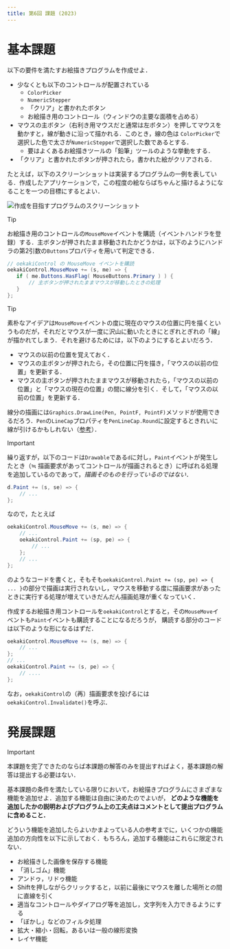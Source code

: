 ```yaml
---
title: 第6回 課題 (2023)
---
```


# 基本課題

以下の要件を満たすお絵描きプログラムを作成せよ．

- 少なくとも以下のコントロールが配置されている
  - ``ColorPicker``
  - ``NumericStepper``
  - 「クリア」と書かれたボタン
  - お絵描き用のコントロール（ウィンドウの主要な面積を占める）
- マウスの主ボタン（右利き用マウスだと通常は左ボタン）を押してマウスを動かすと，線が動きに沿って描かれる．このとき，線の色は
  ``ColorPicker``で選択した色で太さが``NumericStepper``で選択した数であるとする．
  - 要はよくあるお絵描きツールの「鉛筆」ツールのような挙動をする．
- 「クリア」と書かれたボタンが押されたら，書かれた絵がクリアされる．

たとえば，以下のスクリーンショットは実装するプログラムの一例を表している．作成したアプリケーションで，この程度の絵ならばちゃんと描けるようになることを一つの目標にするとよい．

![作成を目指すプログラムのスクリーンショット](./images/eto/oekaki.png)

> [!TIP]
>
> お絵描き用のコントロールの``MouseMove``イベントを購読（イベントハンドラを登録）する．主ボタンが押されたまま移動されたかどうかは，以下のようにハンドラの第2引数の``Buttons``プロパティを用いて判定できる．
>
> ```cs
> // oekakiControl の MouseMove イベントを購読
> oekakiControl.MouseMove += (s, me) => {
>    if ( me.Buttons.HasFlag( MouseButtons.Primary ) ) {
>        // 主ボタンが押されたままマウスが移動したときの処理
>    }
> };
> ```

> [!TIP]
> 素朴なアイデアは``MouseMove``イベントの度に現在のマウスの位置に円を描くというものだが，それだとマウスが一度に沢山に動いたときにとぎれとぎれの「線」が描かれてしまう．それを避けるためには，以下のようにするとよいだろう．
>
> - マウスの以前の位置を覚えておく．
> - マウスの主ボタンが押されたら，その位置に円を描き，「マウスの以前の位置」を更新する．
> - マウスの主ボタンが押されたままマウスが移動されたら，「マウスの以前の位置」と「マウスの現在の位置」の間に線分を引く．そして，「マウスの以前の位置」を更新する．
>  
> 線分の描画には``Graphics.DrawLine(Pen, PointF, PointF)``メソッドが使用できるだろう．``Pen``の``LineCap``プロパティを``PenLineCap.Round``に設定するときれいに線が引けるかもしれない（[参考](http://pages.picoe.ca/docs/api/html/P_Eto_Drawing_Pen_LineCap.htm>)）．

> [!IMPORTANT]
> 繰り返すが，以下のコードは`Drawable`である`d`に対し，`Paint`イベントが発生したとき（≒ 描画要求があってコントロールが描画されるとき）に呼ばれる処理を追加しているのであって，*描画そのものを行っているのではない*．
>
> ```cs
> d.Paint += (s, se) => {
>     // ...
> };
> ```
>
> なので，たとえば
>
> ```cs
> oekakiControl.MouseMove += (s, me) => {
>     // ... 
>     oekakiControl.Paint += (sp, pe) => {
>         // ...
>     };
>     // ...
> };
> ```
>
> のようなコードを書くと，そもそも`oekakiControl.Paint += (sp, pe) => { ... }`の部分で描画は実行されないし，マウスを移動する度に描画要求があったときに実行する処理が増えていきだんだん描画処理が重くなっていく．
>
> 作成するお絵描き用コントロールを`oekakiControl`とすると，その`MouseMove`イベントも`Paint`イベントも購読することになるだろうが，
> 購読する部分のコードは以下のような形になるはずだ．
>
> ```cs
> oekakiControl.MouseMove += (s, me) => {
>     // ...
> };
> // ...
> oekakiControl.Paint += (s, pe) => {
>     // ....
> };
> ```
>
> なお，`oekakiControl`の（再）描画要求を投げるには`oekakiControl.Invalidate()`を呼ぶ．

# 発展課題

> [!IMPORTANT]
> 本課題を完了できたのならば本課題の解答のみを提出すればよく，基本課題の解答は提出する必要はない．

基本課題の条件を満たしている限りにおいて，お絵描きプログラムにさまざまな機能を追加せよ．追加する機能は自由に決めたのでよいが， **どのような機能を追加したかの説明およびプログラム上の工夫点はコメントとして提出プログラムに含めること．**

どういう機能を追加したらよいかまよっている人の参考までに，いくつかの機能追加の方向性を以下に示しておく．もちろん，追加する機能はこれらに限定されない．

- お絵描きした画像を保存する機能
- 「消しゴム」機能
- アンドゥ，リドゥ機能
- Shiftを押しながらクリックすると，以前に最後にマウスを離した場所との間に直線を引く
- 適当なコントロールやダイアログ等を追加し，文字列を入力できるようにする
- 「ぼかし」などのフィルタ処理
- 拡大・縮小・回転，あるいは一般の線形変換
- レイヤ機能

